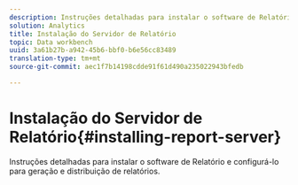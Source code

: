 ```yaml
---
description: Instruções detalhadas para instalar o software de Relatório e configurá-lo para geração e distribuição de relatórios.
solution: Analytics
title: Instalação do Servidor de Relatório
topic: Data workbench
uuid: 3a61b27b-a942-45b6-bbf0-b6e56cc83489
translation-type: tm+mt
source-git-commit: aec1f7b14198cdde91f61d490a235022943bfedb

---
```



# Instalação do Servidor de Relatório{#installing-report-server}

Instruções detalhadas para instalar o software de Relatório e configurá-lo para geração e distribuição de relatórios.

